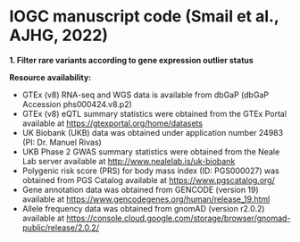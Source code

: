# IOGC manuscript code (Smail et al., AJHG, 2022)

**1. Filter rare variants according to gene expression outlier status**



**Resource availability:**
* GTEx (v8) RNA-seq and WGS data is available from dbGaP (dbGaP Accession phs000424.v8.p2)
* GTEx (v8) eQTL summary statistics were obtained from the GTEx Portal available at https://gtexportal.org/home/datasets 
* UK Biobank (UKB) data was obtained under application number 24983 (PI: Dr. Manuel Rivas)
* UKB Phase 2 GWAS summary statistics were obtained from the Neale Lab server available at  http://www.nealelab.is/uk-biobank
* Polygenic risk score (PRS) for body mass index (ID: PGS000027) was obtained from PGS Catalog available at https://www.pgscatalog.org/
* Gene annotation data was obtained from GENCODE (version 19) available at https://www.gencodegenes.org/human/release_19.html
* Allele frequency data was obtained from gnomAD (version r2.0.2) available at https://console.cloud.google.com/storage/browser/gnomad-public/release/2.0.2/


